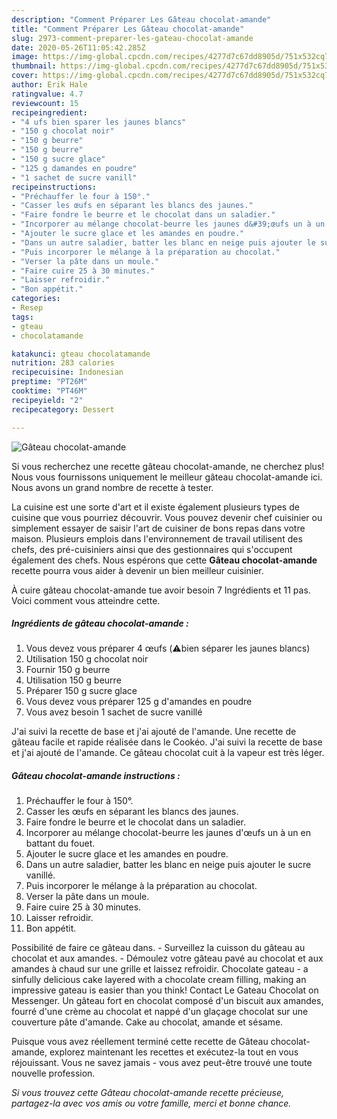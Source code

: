 ```yaml
---
description: "Comment Préparer Les Gâteau chocolat-amande"
title: "Comment Préparer Les Gâteau chocolat-amande"
slug: 2973-comment-preparer-les-gateau-chocolat-amande
date: 2020-05-26T11:05:42.285Z
image: https://img-global.cpcdn.com/recipes/4277d7c67dd8905d/751x532cq70/gateau-chocolat-amande-photo-principale-de-la-recette.jpg
thumbnail: https://img-global.cpcdn.com/recipes/4277d7c67dd8905d/751x532cq70/gateau-chocolat-amande-photo-principale-de-la-recette.jpg
cover: https://img-global.cpcdn.com/recipes/4277d7c67dd8905d/751x532cq70/gateau-chocolat-amande-photo-principale-de-la-recette.jpg
author: Erik Hale
ratingvalue: 4.7
reviewcount: 15
recipeingredient:
- "4 ufs bien sparer les jaunes blancs"
- "150 g chocolat noir"
- "150 g beurre"
- "150 g beurre"
- "150 g sucre glace"
- "125 g damandes en poudre"
- "1 sachet de sucre vanill"
recipeinstructions:
- "Préchauffer le four à 150°."
- "Casser les œufs en séparant les blancs des jaunes."
- "Faire fondre le beurre et le chocolat dans un saladier."
- "Incorporer au mélange chocolat-beurre les jaunes d&#39;œufs un à un en battant du fouet."
- "Ajouter le sucre glace et les amandes en poudre."
- "Dans un autre saladier, batter les blanc en neige puis ajouter le sucre vanillé."
- "Puis incorporer le mélange à la préparation au chocolat."
- "Verser la pâte dans un moule."
- "Faire cuire 25 à 30 minutes."
- "Laisser refroidir."
- "Bon appétit."
categories:
- Resep
tags:
- gteau
- chocolatamande

katakunci: gteau chocolatamande 
nutrition: 283 calories
recipecuisine: Indonesian
preptime: "PT26M"
cooktime: "PT46M"
recipeyield: "2"
recipecategory: Dessert

---
```



![Gâteau chocolat-amande](https://img-global.cpcdn.com/recipes/4277d7c67dd8905d/751x532cq70/gateau-chocolat-amande-photo-principale-de-la-recette.jpg)

Si vous recherchez une recette gâteau chocolat-amande, ne cherchez plus! Nous vous fournissons uniquement le meilleur gâteau chocolat-amande ici. Nous avons un grand nombre de recette à tester.

La cuisine est une sorte d'art et il existe également plusieurs types de cuisine que vous pourriez découvrir. Vous pouvez devenir chef cuisinier ou simplement essayer de saisir l'art de cuisiner de bons repas dans votre maison. Plusieurs emplois dans l'environnement de travail utilisent des chefs, des pré-cuisiniers ainsi que des gestionnaires qui s'occupent également des chefs. Nous espérons que cette <strong> Gâteau chocolat-amande </strong> recette pourra vous aider à devenir un bien meilleur cuisinier.

<!--inarticleads1-->

À cuire gâteau chocolat-amande tue avoir besoin 7 Ingrédients et 11 pas. Voici comment vous atteindre cette.

##### Ingrédients de gâteau chocolat-amande :

1. Vous devez vous préparer 4 œufs (⚠️bien séparer les jaunes blancs)
1. Utilisation 150 g chocolat noir
1. Fournir 150 g beurre
1. Utilisation 150 g beurre
1. Préparer 150 g sucre glace
1. Vous devez vous préparer 125 g d&#39;amandes en poudre
1. Vous avez besoin 1 sachet de sucre vanillé


J&#39;ai suivi la recette de base et j&#39;ai ajouté de l&#39;amande. Une recette de gâteau facile et rapide réalisée dans le Cookéo. J&#39;ai suivi la recette de base et j&#39;ai ajouté de l&#39;amande. Ce gâteau chocolat cuit à la vapeur est très léger. 

<!--inarticleads2-->

##### Gâteau chocolat-amande instructions :

1. Préchauffer le four à 150°.
1. Casser les œufs en séparant les blancs des jaunes.
1. Faire fondre le beurre et le chocolat dans un saladier.
1. Incorporer au mélange chocolat-beurre les jaunes d&#39;œufs un à un en battant du fouet.
1. Ajouter le sucre glace et les amandes en poudre.
1. Dans un autre saladier, batter les blanc en neige puis ajouter le sucre vanillé.
1. Puis incorporer le mélange à la préparation au chocolat.
1. Verser la pâte dans un moule.
1. Faire cuire 25 à 30 minutes.
1. Laisser refroidir.
1. Bon appétit.


Possibilité de faire ce gâteau dans. - Surveillez la cuisson du gâteau au chocolat et aux amandes. - Démoulez votre gâteau pavé au chocolat et aux amandes à chaud sur une grille et laissez refroidir. Chocolate gateau - a sinfully delicious cake layered with a chocolate cream filling, making an impressive gateau is easier than you think! Contact Le Gateau Chocolat on Messenger. Un gâteau fort en chocolat composé d&#39;un biscuit aux amandes, fourré d&#39;une crème au chocolat et nappé d&#39;un glaçage chocolat sur une couverture pâte d&#39;amande. Cake au chocolat, amande et sésame. 

<!--inarticleads1-->

<p>
Puisque vous avez réellement terminé cette recette de Gâteau chocolat-amande, explorez maintenant les recettes et exécutez-la tout en vous réjouissant. Vous ne savez jamais - vous avez peut-être trouvé une toute nouvelle profession.
</p>

<p>
<i>Si vous trouvez cette Gâteau chocolat-amande recette précieuse, partagez-la avec vos amis ou votre famille, merci et bonne chance.</i>
</p>
